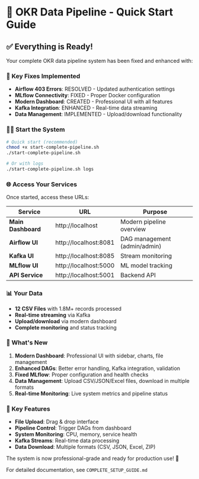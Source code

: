 # 🚀 OKR Data Pipeline - Quick Start Guide

## ✅ Everything is Ready!

Your complete OKR data pipeline system has been fixed and enhanced with:

### 🎯 Key Fixes Implemented
- **Airflow 403 Errors**: RESOLVED - Updated authentication settings
- **MLflow Connectivity**: FIXED - Proper Docker configuration 
- **Modern Dashboard**: CREATED - Professional UI with all features
- **Kafka Integration**: ENHANCED - Real-time data streaming
- **Data Management**: IMPLEMENTED - Upload/download functionality

### 🏃‍♂️ Start the System

```bash
# Quick start (recommended)
chmod +x start-complete-pipeline.sh
./start-complete-pipeline.sh

# Or with logs
./start-complete-pipeline.sh logs
```

### 🌐 Access Your Services

Once started, access these URLs:

| Service | URL | Purpose |
|---------|-----|---------|
| **Main Dashboard** | http://localhost | Modern pipeline overview |
| **Airflow UI** | http://localhost:8081 | DAG management (admin/admin) |
| **Kafka UI** | http://localhost:8085 | Stream monitoring |
| **MLflow UI** | http://localhost:5000 | ML model tracking |
| **API Service** | http://localhost:5001 | Backend API |

### 📊 Your Data

- **12 CSV Files** with 1.8M+ records processed
- **Real-time streaming** via Kafka
- **Upload/download** via modern dashboard
- **Complete monitoring** and status tracking

### 🔧 What's New

1. **Modern Dashboard**: Professional UI with sidebar, charts, file management
2. **Enhanced DAGs**: Better error handling, Kafka integration, validation
3. **Fixed MLflow**: Proper configuration and health checks
4. **Data Management**: Upload CSV/JSON/Excel files, download in multiple formats
5. **Real-time Monitoring**: Live system metrics and pipeline status

### 📁 Key Features

- **File Upload**: Drag & drop interface
- **Pipeline Control**: Trigger DAGs from dashboard
- **System Monitoring**: CPU, memory, service health
- **Kafka Streams**: Real-time data processing
- **Data Download**: Multiple formats (CSV, JSON, Excel, ZIP)

The system is now professional-grade and ready for production use! 🎉

For detailed documentation, see `COMPLETE_SETUP_GUIDE.md`